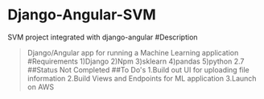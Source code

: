 # Django-Angular-SVM
SVM project integrated with django-angular
#Description
>Django/Angular app for running a Machine Learning application
#Requirements
1)Django
2)Npm
3)sklearn
4)pandas
5)python 2.7
##Status
>Not Completed
##To Do's
1.Build out UI for uploading file information
2.Build Views and Endpoints for ML application
3.Launch on AWS
